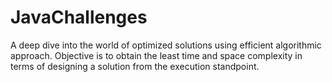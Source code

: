 # JavaChallenges
A deep dive into the world of optimized solutions using efficient algorithmic approach.
Objective is to obtain the least time and space complexity in terms of designing a solution from the execution standpoint. 
